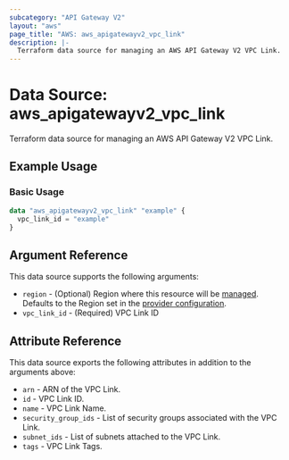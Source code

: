 ```yaml
---
subcategory: "API Gateway V2"
layout: "aws"
page_title: "AWS: aws_apigatewayv2_vpc_link"
description: |-
  Terraform data source for managing an AWS API Gateway V2 VPC Link.
---
```


# Data Source: aws_apigatewayv2_vpc_link

Terraform data source for managing an AWS API Gateway V2 VPC Link.

## Example Usage

### Basic Usage

```terraform
data "aws_apigatewayv2_vpc_link" "example" {
  vpc_link_id = "example"
}
```

## Argument Reference

This data source supports the following arguments:

* `region` - (Optional) Region where this resource will be [managed](https://docs.aws.amazon.com/general/latest/gr/rande.html#regional-endpoints). Defaults to the Region set in the [provider configuration](https://registry.terraform.io/providers/hashicorp/aws/latest/docs#aws-configuration-reference).
* `vpc_link_id` - (Required) VPC Link ID

## Attribute Reference

This data source exports the following attributes in addition to the arguments above:

* `arn` - ARN of the VPC Link.
* `id` - VPC Link ID.
* `name` - VPC Link Name.
* `security_group_ids` - List of security groups associated with the VPC Link.
* `subnet_ids` - List of subnets attached to the VPC Link.
* `tags` - VPC Link Tags.
